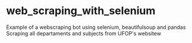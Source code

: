 # web_scraping_with_selenium
Example of a webscraping bot using selenium, beautifulsoup and pandas
Scraping all departaments and subjects from UFOP's websitew